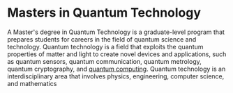 # Masters in Quantum Technology
A Master's degree in Quantum Technology is a graduate-level program that prepares students for careers in the field of quantum science and technology. Quantum technology is a field that exploits the quantum properties of matter and light to create novel devices and applications, such as quantum sensors, quantum communication, quantum metrology, quantum cryptography, and [quantum computing](masters-in-quantum-computing.md). Quantum technology is an interdisciplinary area that involves physics, engineering, computer science, and mathematics
